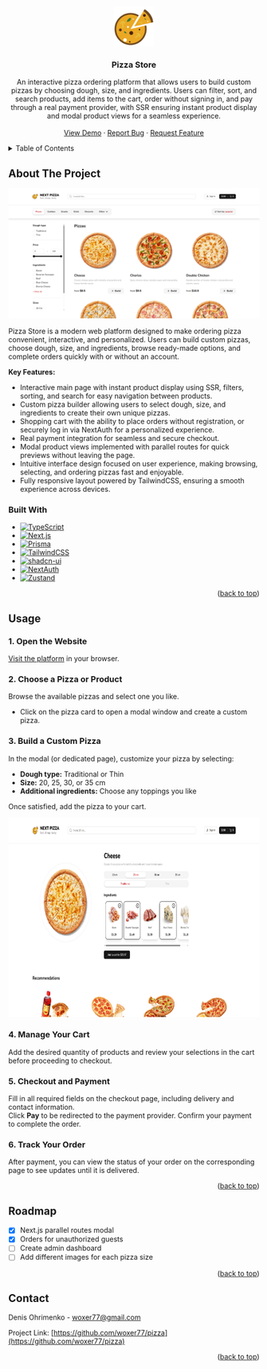 <a id="readme-top"></a>

<!-- PROJECT LOGO -->
<br />
<div align="center">
  <a href="https://pizza-umber-five.vercel.app">
    <img src="public/logo.png" alt="Logo" width="80" height="80">
  </a>

<h3 align="center">Pizza Store</h3>
  <p align="center">
    An interactive pizza ordering platform that allows users to build custom pizzas by choosing dough, size, and ingredients. Users can filter, sort, and search products, add items to the cart, order without signing in, and pay through a real payment provider, with SSR ensuring instant product display and modal product views for a seamless experience.
    <br />
    <br />
    <a href="https://pizza-umber-five.vercel.app">View Demo</a>
    &middot;
    <a href="https://github.com/woxer77/pizza/issues/new?labels=bug&template=bug-report---.md">Report Bug</a>
    &middot;
    <a href="https://github.com/woxer77/pizza/issues/new?labels=enhancement&template=feature-request---.md">Request Feature</a>
  </p>
</div>

<!-- TABLE OF CONTENTS -->
<details>
  <summary>Table of Contents</summary>
  <ol>
    <li><a href="#about-the-project">About The Project</a></li>
    <li><a href="#usage">Usage</a></li>
    <li><a href="#roadmap">Roadmap</a></li>
    <li><a href="#contact">Contact</a></li>
  </ol>
</details>

<!-- ABOUT THE PROJECT -->

## About The Project

![Pizza Store Screen Shot][product-screenshot]

Pizza Store is a modern web platform designed to make ordering pizza convenient, interactive, and personalized. Users can build custom pizzas, choose dough, size, and ingredients, browse ready-made options, and complete orders quickly with or without an account.

**Key Features:**

- Interactive main page with instant product display using SSR, filters, sorting, and search for easy navigation between products.
- Custom pizza builder allowing users to select dough, size, and ingredients to create their own unique pizzas.
- Shopping cart with the ability to place orders without registration, or securely log in via NextAuth for a personalized experience.
- Real payment integration for seamless and secure checkout.
- Modal product views implemented with parallel routes for quick previews without leaving the page.
- Intuitive interface design focused on user experience, making browsing, selecting, and ordering pizzas fast and enjoyable.
- Fully responsive layout powered by TailwindCSS, ensuring a smooth experience across devices.

### Built With

- [![TypeScript][TypeScript.js]][TypeScript-url]
- [![Next.js][Next.js]][Next-url]
- [![Prisma][Prisma]][Prisma-url]
- [![TailwindCSS][TailwindCSS]][Tailwind-url]
- [![shadcn-ui][shadcn-ui]][shadcn-ui-url]
- [![NextAuth][NextAuth]][NextAuth-url]
- [![Zustand][Zustand]][Zustand-url]

<p align="right">(<a href="#readme-top">back to top</a>)</p>

<!-- USAGE EXAMPLES -->

## Usage

### 1. Open the Website

<a href="https://pizza-umber-five.vercel.app">Visit the platform</a> in your browser.

### 2. Choose a Pizza or Product

Browse the available pizzas and select one you like.

- Click on the pizza card to open a modal window and create a custom pizza.

### 3. Build a Custom Pizza

In the modal (or dedicated page), customize your pizza by selecting:

- **Dough type:** Traditional or Thin
- **Size:** 20, 25, 30, or 35 cm
- **Additional ingredients:** Choose any toppings you like

Once satisfied, add the pizza to your cart.

<img src="public/product-page.png" alt="product-page" height="400">

### 4. Manage Your Cart

Add the desired quantity of products and review your selections in the cart before proceeding to checkout.

### 5. Checkout and Payment

Fill in all required fields on the checkout page, including delivery and contact information.  
Click **Pay** to be redirected to the payment provider. Confirm your payment to complete the order.

### 6. Track Your Order

After payment, you can view the status of your order on the corresponding page to see updates until it is delivered.

<p align="right">(<a href="#readme-top">back to top</a>)</p>

<!-- ROADMAP -->

## Roadmap

- [x] Next.js parallel routes modal
- [x] Orders for unauthorized guests
- [ ] Create admin dashboard
- [ ] Add different images for each pizza size

<p align="right">(<a href="#readme-top">back to top</a>)</p>

<!-- CONTACT -->

## Contact

Denis Ohrimenko - woxer77@gmail.com

Project Link: [https://github.com/woxer77/pizza](https://github.com/woxer77/pizza)

<p align="right">(<a href="#readme-top">back to top</a>)</p>

<!-- MARKDOWN LINKS & IMAGES -->
<!-- https://www.markdownguide.org/basic-syntax/#reference-style-links -->

[product-screenshot]: public/main-page.png
[TypeScript.js]: https://img.shields.io/badge/TypeScript-007ACC?style=for-the-badge&logo=typescript&logoColor=white
[TypeScript-url]: https://www.typescriptlang.org/
[Next.js]: https://img.shields.io/badge/Next.js-000000?style=for-the-badge&logo=next.js&logoColor=white
[Next-url]: https://nextjs.org/
[Prisma]: https://img.shields.io/badge/Prisma-0C344B?style=for-the-badge&logo=prisma&logoColor=white
[Prisma-url]: https://www.prisma.io/
[TailwindCSS]: https://img.shields.io/badge/TailwindCSS-06B6D4?style=for-the-badge&logo=tailwind-css&logoColor=white
[Tailwind-url]: https://tailwindcss.com/
[NextAuth]: https://img.shields.io/badge/NextAuth-000000?style=for-the-badge&logo=nextauth.js&logoColor=white
[NextAuth-url]: https://next-auth.js.org/
[Zustand]: https://img.shields.io/badge/Zustand-000000?style=for-the-badge&logo=zustand&logoColor=white
[Zustand-url]: https://zustand-demo.pmnd.rs/
[shadcn-ui]: https://img.shields.io/badge/shadcn--ui-000000?style=for-the-badge&logo=figma&logoColor=white
[shadcn-ui-url]: https://ui.shadcn.com/
